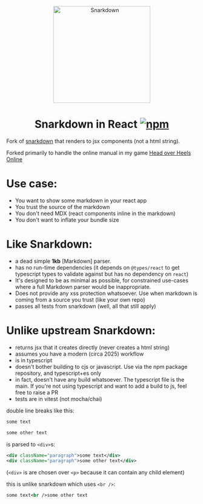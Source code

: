 <p align="center">
  <img src="https://cdn.jsdelivr.net/emojione/assets/svg/1f63c.svg" width="256" height="256" alt="Snarkdown">
</p>
<h1 align="center">
  Snarkdown in React
  <a href="https://www.npmjs.org/package/snarkdown-in-react">
    <img src="https://img.shields.io/npm/v/snarkdown-in-react.svg?style=flat" alt="npm">
  </a>
</h1>

Fork of [snarkdown](https://github.com/developit/snarkdown) that renders to jsx components
(not a html string).

Forked primarily to handle the online manual in my game [Head over Heels Online](https://blockstack.ing)

# Use case:
* You want to show some markdown in your react app
* You trust the source of the markdown
* You don't need MDX (react components inline in the markdown)
* You don't want to inflate your bundle size

# Like Snarkdown:

* a dead simple **1kb** [Markdown] parser.
* has no run-time dependencies (it depends on `@types/react` to get typescript types to validate against but has no dependency on `react`)
* It's designed to be as minimal as possible, for constrained use-cases where a full Markdown parser would be inappropriate.
* Does not provide any xss protection whatsoever. Use when markdown is coming from a source you trust (like your own repo)
* passes all tests from snarkdown (well, all that still apply)

# Unlike upstream Snarkdown:

* returns jsx that it creates directly (never creates a html string)
* assumes you have a modern (circa 2025) workflow
* is in typescript
* doesn't bother building to cjs or javascript. Use via the npm package repository, and typescript+es only
* in fact, doesn't have any build whatsoever. The typescript file is the main. If you're not using typescript and want to add a build to js, feel free to raise a PR
* tests are in vitest (not mocha/chai)

double line breaks like this:
```markdown
some text

some other text
```

is parsed to `<div>`s:
```xml
<div className="paragraph">some text</div>
<div className="paragraph">some other text</div>
```
(`<div>` is are chosen over `<p>` because it can contain any child element)

this is unlike snarkdown which uses `<br />`:
```xml
some text<br />some other text
```


